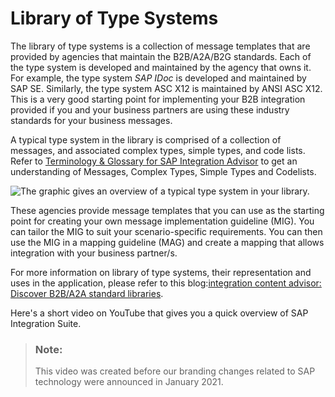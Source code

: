 <!-- loio740136bd775a4dcab084a22528123e63 -->

# Library of Type Systems

The library of type systems is a collection of message templates that are provided by agencies that maintain the B2B/A2A/B2G standards. Each of the type system is developed and maintained by the agency that owns it. For example, the type system *SAP IDoc* is developed and maintained by SAP SE. Similarly, the type system ASC X12 is maintained by ANSI ASC X12. This is a very good starting point for implementing your B2B integration provided if you and your business partners are using these industry standards for your business messages.

A typical type system in the library is comprised of a collection of messages, and associated complex types, simple types, and code lists. Refer to [Terminology & Glossary for SAP Integration Advisor](../terminology-glossary-for-sap-integration-advisor-9c221b4.md) to get an understanding of Messages, Complex Types, Simple Types and Codelists.

![The graphic gives an overview of a typical type system in your library.](images/ICA_-_Library_of_Type_Systems_3ea131a.png)

These agencies provide message templates that you can use as the starting point for creating your own message implementation guideline \(MIG\). You can tailor the MIG to suit your scenario-specific requirements. You can then use the MIG in a mapping guideline \(MAG\) and create a mapping that allows integration with your business partner/s.

For more information on library of type systems, their representation and uses in the application, please refer to this blog:[integration content advisor: Discover B2B/A2A standard libraries](https://blogs.sap.com/2018/02/07/integration-content-advisor-display-and-review-b2ba2a-standard-libraries/).

Here's a short video on YouTube that gives you a quick overview of SAP Integration Suite.

> ### Note:  
> This video was created before our branding changes related to SAP technology were announced in January 2021.



